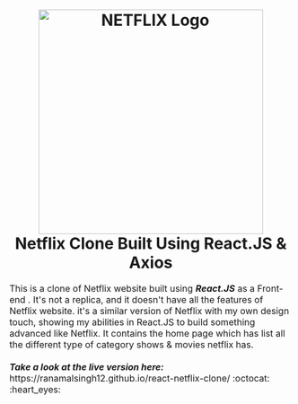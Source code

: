 <h1 align="center">
  <img title="Netflix" src="https://fhsknightlife.com/wp-content/uploads/2020/04/uVASXqvMzyUrAPfSn9pMtxOC7s89ulzdDKBdtqCP.png" alt="NETFLIX Logo" width="400" />
  <br>
  Netflix Clone Built Using React.JS & Axios
</h1>

<p><font size="3">
  This is a clone of Netflix website built using <strong><em>React.JS</em></strong> as a Front-end . It's not a replica, and it     doesn't have all the features of Netflix website. it's a similar version of Netflix with my own design touch, showing my abilities in React.JS to build something advanced       like Netflix. It contains the home page which has list all the different type of category shows & movies netflix has.
  <br><br> 
  <strong><em>Take a look at the live version here:</em></strong> https://ranamalsingh12.github.io/react-netflix-clone/ :octocat: :heart_eyes:
</p>
